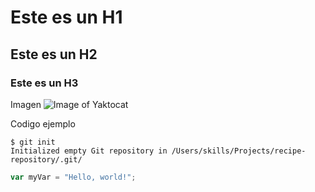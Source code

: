 # Este es un H1
## Este es un H2
### Este es un H3
Imagen
![Image of Yaktocat](https://octodex.github.com/images/yaktocat.png)

Codigo ejemplo
```
$ git init
Initialized empty Git repository in /Users/skills/Projects/recipe-repository/.git/
```
``` javascript
var myVar = "Hello, world!";
```
